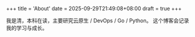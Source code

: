 +++
title = 'About'
date = 2025-09-29T21:49:08+08:00
draft = true
+++


我是清，本科在读，主要研究云原生 / DevOps / Go / Python。
这个博客会记录我的学习与成长。
